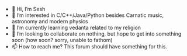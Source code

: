 - 👋 Hi, I’m Sesh
- 👀 I’m interested in C/C++/Java/Python besides Carnatic music, astronomy and modern physics
- 🌱 I’m currently learning vedanta related to my religion
- 💞️ I’m looking to collaborate on nothing, but hope to get into something soon (how soon? sorry, unable to fathom)
- 📫 How to reach me? This forum should have something for this.

<!---
sesh1989/sesh1989 is a ✨ special ✨ repository because its `README.md` (this file) appears on your GitHub profile.
You can click the Preview link to take a look at your changes.
--->

